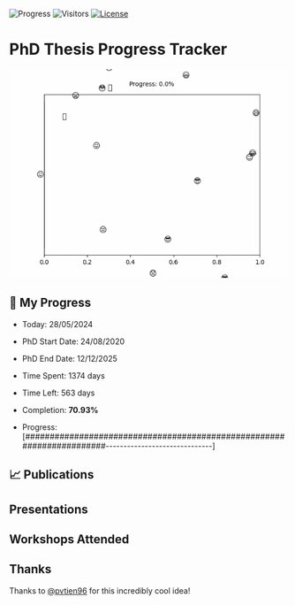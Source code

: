 ![Progress](https://img.shields.io/badge/Progress-70.93%25-a0d669?style=flat-square)
![Visitors](https://api.visitorbadge.io/api/combined?path=https%3A%2F%2Fgithub.com%2Fpvtien96%2FPhD_Thesis_Tracker&label=Views&labelColor=%2337d67a&countColor=%23ff8a65&style=flat-square)
[![License](https://img.shields.io/badge/License-Apache_2.0-blue.svg)](https://opensource.org/licenses/Apache-2.0)

# PhD Thesis Progress Tracker

<td style="width: 10%; padding: 10px; border: none;">
      <img src="progress.gif" alt="Progress" style="height: 10%">
</td>

## :calendar: My Progress

- Today: 28/05/2024
- PhD Start Date: 24/08/2020
- PhD End Date: 12/12/2025

- Time Spent: 1374 days
- Time Left: 563 days
- Completion: <b>70.93%</b>
- Progress: [######################################################################------------------------------]

## 📈 Publications

## Presentations

## Workshops Attended

## Thanks

Thanks to [@pvtien96](https://github.com/pvtien96) for this incredibly cool idea!
